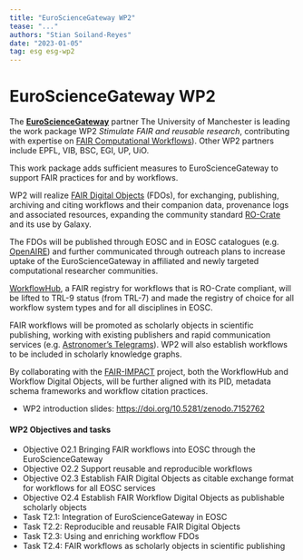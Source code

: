 ```yaml
---
title: "EuroScienceGateway WP2"
tease: "..."
authors: "Stian Soiland-Reyes"
date: "2023-01-05"
tag: esg esg-wp2
---
```


# EuroScienceGateway WP2

The [**EuroScienceGateway**](/projects/esg/) partner The University of Manchester is leading the work package WP2 _Stimulate FAIR and reusable research_, contributing with expertise on [FAIR Computational Workflows](https://workflows.community/groups/fair/)). Other WP2 partners include EPFL, VIB, BSC, EGI, UP, UiO.

This work package adds sufficient measures to EuroScienceGateway to support FAIR practices for and by workflows.

WP2 will realize [FAIR Digital Objects](https://fairdo.org/) (FDOs), for exchanging, publishing, archiving and citing workflows and their companion data, provenance logs and associated resources, expanding the community standard [RO-Crate](https://w3id.org/ro/crate) and its use by Galaxy.
 
The FDOs will be published through EOSC and in EOSC catalogues (e.g. [OpenAIRE](https://www.openaire.eu/)) and further communicated through outreach plans to increase uptake of the EuroScienceGateway in affiliated and newly targeted computational researcher communities. 

[WorkflowHub](https://workflowhub.eu/), a FAIR registry for workflows that is RO-Crate compliant, will be lifted to TRL-9 status (from TRL-7) and made the registry of choice for all workflow system types and for all disciplines in EOSC. 

FAIR workflows will be promoted as scholarly objects in scientific publishing, working with existing publishers and rapid communication services (e.g. [Astronomer’s Telegrams](http://blogs.astronomerstelegram.org/)). WP2 will also establish workflows to be included in scholarly knowledge graphs.

By collaborating with the [FAIR-IMPACT](https://fair-impact.eu/) project, both the WorkflowHub and Workflow Digital Objects, will be further aligned with its PID, metadata schema frameworks and workflow citation practices.

* WP2 introduction slides: <https://doi.org/10.5281/zenodo.7152762>

#### WP2 Objectives and tasks

* Objective O2.1 Bringing FAIR workflows into EOSC through the EuroScienceGateway
* Objective O2.2 Support reusable and reproducible workflows
* Objective O2.3 Establish FAIR Digital Objects as citable exchange format for workflows for all EOSC services
* Objective O2.4 Establish FAIR Workflow Digital Objects as publishable scholarly objects
* Task T2.1: Integration of EuroScienceGateway in EOSC
* Task T2.2: Reproducible and reusable FAIR Digital Objects
* Task T2.3: Using and enriching workflow FDOs
* Task T2.4: FAIR workflows as scholarly objects in scientific publishing


